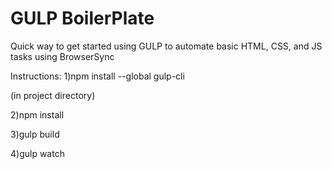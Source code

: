 # GULP BoilerPlate
Quick way to get started using GULP to automate basic HTML, CSS, and JS tasks using BrowserSync

Instructions:
1)npm install --global gulp-cli

(in project directory)

2)npm install

3)gulp build

4)gulp watch
